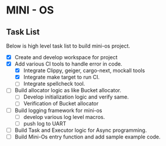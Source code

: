 
# MINI - OS

## Task List

Below is high level task list to build mini-os project.

- [x] Create and develop workspace for project
- [x] Add various CI tools to handle error in code.
    - [x] Integrate Clippy, geiger, cargo-next, mockall tools
    - [x] Integrate make target to run CI.
    - [ ] Integrate spellcheck tool.
- [ ] Build allocator logic as like Bucket allocator.
    - [ ] Develop initialization logic and verify same.
    - [ ] Verification of Bucket allocator 
- [ ] Build logging framework for mini-os
    - [ ] develop various log level macros.
    - [ ] push log to UART
- [ ] Build Task and Executor logic for Async programming.
- [ ] Build Mini-Os entry function and add sample example code.
